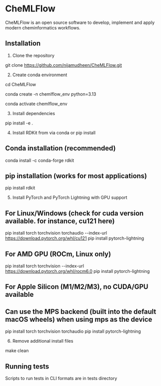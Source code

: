 # CheMLFlow

CheMLFlow is an open source software to develop, implement and apply modern cheminformatics workflows.

## Installation

1. Clone the repository

git clone https://github.com/nijamudheen/CheMLFlow.git

2. Create conda environment 

cd CheMLFlow

conda create -n chemlflow_env python=3.13

conda activate chemlflow_env

3. Install dependencies

pip install -e .

4. Install RDKit from via conda or pip install

## Conda installation (recommended)
conda install -c conda-forge rdkit

## pip installation (works for most applications)
pip install rdkit 


5. Install PyTorch and PyTorch Lightning with GPU support

## For Linux/Windows (check for cuda version available. for instance, cu121 here)
pip install torch torchvision torchaudio --index-url https://download.pytorch.org/whl/cu121
pip install pytorch-lightning

## For AMD GPU (ROCm, Linux only)
pip install torch torchvision --index-url https://download.pytorch.org/whl/rocm6.0
pip install pytorch-lightning

## For Apple Silicon (M1/M2/M3), no CUDA/GPU available 
## Can use the MPS backend (built into the default macOS wheels) when using mps as the device
 
pip install torch torchvision torchaudio
pip install pytorch-lightning 

6. Remove additional install files

make clean

## Running tests

Scripts to run tests in CLI formats are in tests directory


